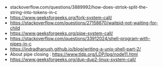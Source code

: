 - stackoverflow.com/questions/3889992/how-does-strtok-split-the-string-into-tokens-in-c
-  https://www.geeksforgeeks.org/fork-system-call/
- https://stackoverflow.com/questions/27158670/waitpid-not-waiting-for-child
- https://www.geeksforgeeks.org/pipe-system-call/
- https://stackoverflow.com/questions/33912024/shell-program-with-pipes-in-c
- https://indradhanush.github.io/blog/writing-a-unix-shell-part-2/
- About pipe closing : https://www.tldp.org/LDP/lpg/node11.html
- https://www.geeksforgeeks.org/dup-dup2-linux-system-call/
